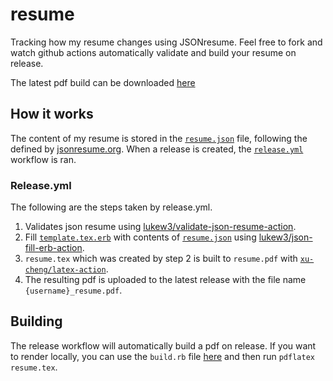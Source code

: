 # resume
Tracking how my resume changes using JSONresume. Feel free to fork and watch github actions automatically validate and build your resume on release.

The latest pdf build can be downloaded [here](https://github.com/lukew3/resume/releases/latest/download/lukew3_resume.pdf)


## How it works
The content of my resume is stored in the [`resume.json`](https://github.com/lukew3/resume/blob/main/resume.json) file, following the defined by [jsonresume.org](https://jsonresume.org/schema/). When a release is created, the [`release.yml`](https://github.com/lukew3/resume/blob/main/.github/workflows/release.yml) workflow is ran.

### Release.yml
The following are the steps taken by release.yml.
1. Validates json resume using [lukew3/validate-json-resume-action](https://github.com/lukew3/validate-json-resume-action).
2. Fill [`template.tex.erb`](https://github.com/lukew3/resume/blob/main/template.tex.erb) with contents of [`resume.json`](https://github.com/lukew3/resume/blob/main/resume.json) using [lukew3/json-fill-erb-action](https://github.com/lukew3/json-fill-erb-action).
3. `resume.tex` which was created by step 2 is built to `resume.pdf` with [`xu-cheng/latex-action`](https://github.com/xu-cheng/latex-action).
4. The resulting pdf is uploaded to the latest release with the file name `{username}_resume.pdf`.

## Building
The release workflow will automatically build a pdf on release. If you want to render locally, you can use the `build.rb` file [here](https://github.com/lukew3/resume/blob/local-build/build.rb) and then run `pdflatex resume.tex`.
